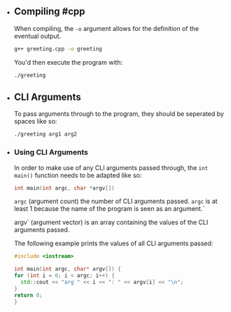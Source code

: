 - ## Compiling #cpp 
  When compiling, the `-o` argument allows for the definition of the eventual output.
  
  ```zsh
  g++ greeting.cpp -o greeting
  ```
  
  You'd then execute the program with:
  ```zsh
  ./greeting
  ```
- ## CLI Arguments
  To pass arguments through to the program, they should be seperated by spaces like so:
  ```zsh
  ./greeting arg1 arg2
  ```
- ### Using CLI Arguments
  In order to make use of any CLI arguments passed through, the `int main()` function needs to be adapted like so:
  ```cpp
  int main(int argc, char *argv[])
  ````
  `argc` (argument count) the number of CLI arguments passed. `argc` is at least 1 because the name of the program is seen as an argument.`
  
  argv` (argument vector) is an array containing the values of the CLI arguments passed.
  
  The following example prints the values of all CLI arguments passed:
  ```cpp
  #include <iostream>
  
  int main(int argc, char* argv[]) {
  for (int i = 0; i < argc; i++) {
    std::cout << "arg " << i << ": " << argv[i] << "\n";
  }
  return 0;
  }
  ```